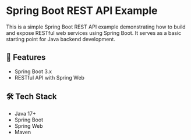 # Spring Boot REST API Example

This is a simple Spring Boot REST API example demonstrating how to build and expose RESTful web services using Spring Boot. It serves as a basic starting point for Java backend development.

## 🚀 Features

- Spring Boot 3.x
- RESTful API with Spring Web

## 🛠️ Tech Stack

- Java 17+
- Spring Boot
- Spring Web
- Maven
